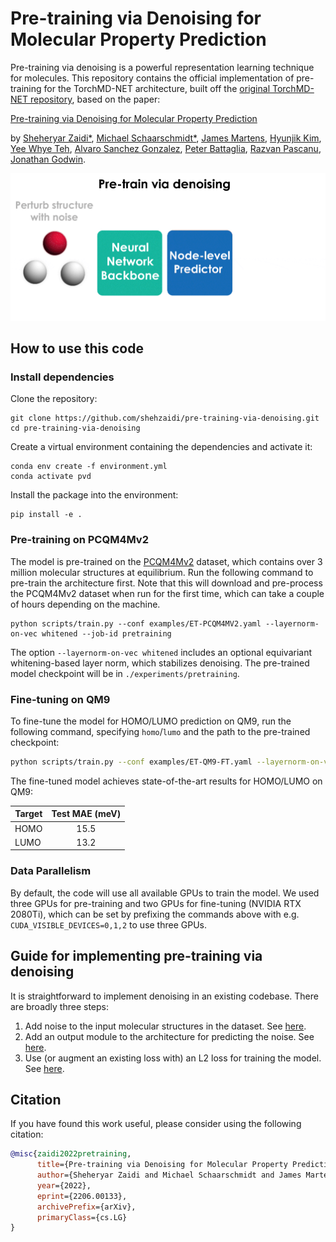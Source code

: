 # Pre-training via Denoising for Molecular Property Prediction

Pre-training via denoising is a powerful representation learning technique for molecules. This repository contains the official implementation of pre-training for the TorchMD-NET architecture, built off the [original TorchMD-NET repository](https://github.com/torchmd/torchmd-net), based on the paper:

[Pre-training via Denoising for Molecular Property Prediction](https://arxiv.org/abs/2206.00133)

by [Sheheryar Zaidi*](https://shehzaidi.github.io/), [Michael Schaarschmidt*](https://www.michaelschaarschmidt.com/), [James Martens](http://www.cs.toronto.edu/~jmartens/), [Hyunjik Kim](https://hyunjik11.github.io/), [Yee Whye Teh](http://www.stats.ox.ac.uk/~teh/), [Alvaro Sanchez Gonzalez](https://scholar.google.co.uk/citations?user=d1oQ8NcAAAAJ&hl=en), [Peter Battaglia](https://scholar.google.com/citations?user=nQ7Ij30AAAAJ&hl=en), [Razvan Pascanu](https://sites.google.com/corp/view/razp), [Jonathan Godwin](https://scholar.google.co.uk/citations?user=TEYiFIsAAAAJ&hl=en&oi=sra).

<img src="./assets/pvd.gif" alt="drawing" width="800"/>

## How to use this code

### Install dependencies

Clone the repository:
```
git clone https://github.com/shehzaidi/pre-training-via-denoising.git
cd pre-training-via-denoising
```

Create a virtual environment containing the dependencies and activate it:
```
conda env create -f environment.yml
conda activate pvd
```

Install the package into the environment:
```
pip install -e .
```
### Pre-training on PCQM4Mv2

The model is pre-trained on the [PCQM4Mv2]() dataset, which contains over 3 million molecular structures at equilibrium. Run the following command to pre-train the architecture first. Note that this will download and pre-process the PCQM4Mv2 dataset when run for the first time, which can take a couple of hours depending on the machine.

```
python scripts/train.py --conf examples/ET-PCQM4MV2.yaml --layernorm-on-vec whitened --job-id pretraining
```

The option `--layernorm-on-vec whitened` includes an optional equivariant whitening-based layer norm, which stabilizes denoising. The pre-trained model checkpoint will be in `./experiments/pretraining`.

### Fine-tuning on QM9

To fine-tune the model for HOMO/LUMO prediction on QM9, run the following command, specifying `homo`/`lumo` and the path to the pre-trained checkpoint:

```bash
python scripts/train.py --conf examples/ET-QM9-FT.yaml --layernorm-on-vec whitened --job-id finetuning --dataset-arg <homo/lumo> --pretrained-model <path to checkpoint>
```

The fine-tuned model achieves state-of-the-art results for HOMO/LUMO on QM9:

| **Target** | **Test MAE (meV)** |
|------------|:------------------:|
| HOMO       |        15.5        |
| LUMO       |        13.2        |


### Data Parallelism 

By default, the code will use all available GPUs to train the model. We used three GPUs for pre-training and two GPUs for fine-tuning (NVIDIA RTX 2080Ti), which can be set by prefixing the commands above with e.g. `CUDA_VISIBLE_DEVICES=0,1,2` to use three GPUs.

## Guide for implementing pre-training via denoising

It is straightforward to implement denoising in an existing codebase. There are broadly three steps:

1. Add noise to the input molecular structures in the dataset. See [here](https://github.com/shehzaidi/pre-training-via-denoising/blob/c545b76e0242d89e7f88a444c06e26cf7fd0d6c1/torchmdnet/data.py#L32).
2. Add an output module to the architecture for predicting the noise. See [here](https://github.com/shehzaidi/pre-training-via-denoising/blob/c545b76e0242d89e7f88a444c06e26cf7fd0d6c1/torchmdnet/models/model.py#L146).
3. Use (or augment an existing loss with) an L2 loss for training the model. See [here](https://github.com/shehzaidi/pre-training-via-denoising/blob/c545b76e0242d89e7f88a444c06e26cf7fd0d6c1/torchmdnet/module.py#L144).

## Citation

If you have found this work useful, please consider using the following citation:

```bib
@misc{zaidi2022pretraining,
      title={Pre-training via Denoising for Molecular Property Prediction}, 
      author={Sheheryar Zaidi and Michael Schaarschmidt and James Martens and Hyunjik Kim and Yee Whye Teh and Alvaro Sanchez-Gonzalez and Peter Battaglia and Razvan Pascanu and Jonathan Godwin},
      year={2022},
      eprint={2206.00133},
      archivePrefix={arXiv},
      primaryClass={cs.LG}
}
```